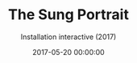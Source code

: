 ---
title: 'The Sung Portrait'
subtitle: 'Installation interactive (2017)'
date: 2017-05-20 00:00:00
description: "Réalisé avec Alexandre Gomez - Présentée au festival Ars Electronica ('Made in Linz') en 2017 et au salon Laval Virtual (Recto VRso OFF) en 2018"
featured_image: '/images/08AliajAngelus/couverture.jpg'
---